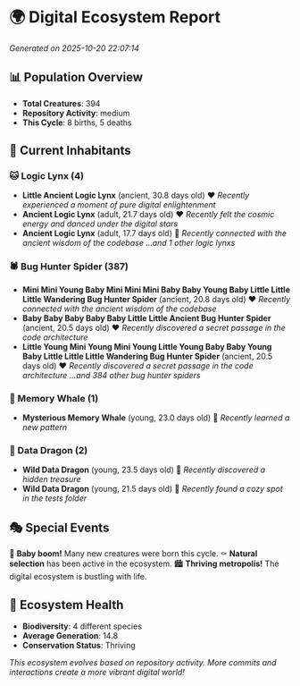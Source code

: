# 🌍 Digital Ecosystem Report
*Generated on 2025-10-20 22:07:14*

## 📊 Population Overview
- **Total Creatures**: 394
- **Repository Activity**: medium
- **This Cycle**: 8 births, 5 deaths

## 👥 Current Inhabitants

### 🐱 Logic Lynx (4)
- **Little Ancient Logic Lynx** (ancient, 30.8 days old) ❤️
  *Recently experienced a moment of pure digital enlightenment*
- **Ancient Logic Lynx** (adult, 21.7 days old) ❤️
  *Recently felt the cosmic energy and danced under the digital stars*
- **Ancient Logic Lynx** (adult, 17.7 days old) 💚
  *Recently connected with the ancient wisdom of the codebase*
  *...and 1 other logic lynxs*

### 🕷️ Bug Hunter Spider (387)
- **Mini Mini Young Baby Mini Mini Mini Baby Baby Young Baby Little Little Little Wandering Bug Hunter Spider** (ancient, 20.8 days old) ❤️
  *Recently connected with the ancient wisdom of the codebase*
- **Baby Baby Baby Baby Baby Little Little Ancient Bug Hunter Spider** (ancient, 20.5 days old) ❤️
  *Recently discovered a secret passage in the code architecture*
- **Little Young Mini Young Mini Young Little Young Baby Baby Young Baby Little Little Little Wandering Bug Hunter Spider** (ancient, 20.5 days old) ❤️
  *Recently discovered a secret passage in the code architecture*
  *...and 384 other bug hunter spiders*

### 🐋 Memory Whale (1)
- **Mysterious Memory Whale** (young, 23.0 days old) 💛
  *Recently learned a new pattern*

### 🐉 Data Dragon (2)
- **Wild Data Dragon** (young, 23.5 days old) 💚
  *Recently discovered a hidden treasure*
- **Wild Data Dragon** (young, 21.5 days old) 💛
  *Recently found a cozy spot in the tests folder*

## 🎭 Special Events

🎉 **Baby boom!** Many new creatures were born this cycle.
⚰️ **Natural selection** has been active in the ecosystem.
🏙️ **Thriving metropolis!** The digital ecosystem is bustling with life.

## 🔬 Ecosystem Health
- **Biodiversity**: 4 different species
- **Average Generation**: 14.8
- **Conservation Status**: Thriving

*This ecosystem evolves based on repository activity. More commits and interactions create a more vibrant digital world!*